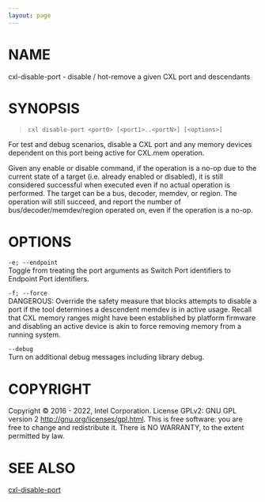 ```yaml
---
layout: page
---
```


# NAME

cxl-disable-port - disable / hot-remove a given CXL port and descendants

# SYNOPSIS

>     cxl disable-port <port0> [<port1>..<portN>] [<options>]

For test and debug scenarios, disable a CXL port and any memory devices
dependent on this port being active for CXL.mem operation.

Given any enable or disable command, if the operation is a no-op due to
the current state of a target (i.e. already enabled or disabled), it is
still considered successful when executed even if no actual operation is
performed. The target can be a bus, decoder, memdev, or region. The
operation will still succeed, and report the number of
bus/decoder/memdev/region operated on, even if the operation is a no-op.

# OPTIONS

`-e; --endpoint`  
Toggle from treating the port arguments as Switch Port identifiers to
Endpoint Port identifiers.

`-f; --force`  
DANGEROUS: Override the safety measure that blocks attempts to disable a
port if the tool determines a descendent memdev is in active usage.
Recall that CXL memory ranges might have been established by platform
firmware and disabling an active device is akin to force removing memory
from a running system.

<!-- -->

`--debug`  
Turn on additional debug messages including library debug.

# COPYRIGHT

Copyright © 2016 - 2022, Intel Corporation. License GPLv2: GNU GPL
version 2 <http://gnu.org/licenses/gpl.html>. This is free software: you
are free to change and redistribute it. There is NO WARRANTY, to the
extent permitted by law.

# SEE ALSO

[cxl-disable-port](cxl-disable-port)
